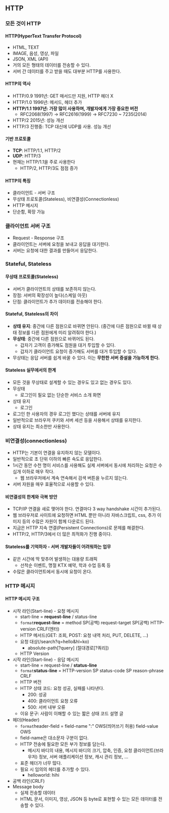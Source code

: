 ## HTTP

### 모든 것이 HTTP

#### HTTP(HyperText Transfer Protocol)
- HTML, TEXT
- IMAGE, 음성, 영상, 파일
- JSON, XML (API)
- 거의 모든 형태의 데이터를 전송할 수 있다.
- 서버 간 데이터를 주고 받을 때도 대부분 HTTP를 사용한다.

#### HTTP의 역사
- HTTP/0.9 1991년: GET 매서드만 지원, HTTP 헤더 X
- HTTP/1.0 1996년: 메서드, 헤더 추가
- **HTTP/1.1 1997년: 가장 많이 사용하며, 개발자에게 가장 중요한 버전**
  - RFC2068(1997) -> RFC2616(1999) -> RFC7230 ~ 7235(2014)
- HTTP/2 2015년: 성능 개선
- HTTP/3 진행중: TCP 대신에 UDP를 사용. 성능 개선

#### 기반 프로토콜
- **TCP**: HTTP/1.1, HTTP/2
- **UDP**: HTTP/3
- 현재는 HTTP/1.1을 주로 사용한다
  - HTTP/2, HTTP/3도 점점 증가

#### HTTP의 특징
- 클라이언트 - 서버 구조
- 무상태 프로토콜(Stateless), 비연결성(Connectionless)
- HTTP 메시지
- 단순함, 확장 가능

### 클라이언트 서버 구조
- Request - Response 구조
- 클라이언트는 서버에 요청을 보내고 응답을 대기한다.
- 서버는 요청에 대한 결과를 만들어서 응답한다.

### Stateful, Stateless

#### 무상태 프로토콜(Stateless)
- 서버가 클라이언트의 상태를 보존하지 않는다.
- 장점: 서버의 확장성이 높다(스케일 아웃)
- 단점: 클라이언트가 추가 데이터를 전송해야 한다.

#### Stateful, Stateless의 차이
- **상태 유지**: 중간에 다른 점원으로 바뀌면 안된다. (중간에 다른 점원으로 바뀔 때 상태 정보를 다른 점원에게 미리 알려줘야 한다.)
- **무상태**: 중간에 다른 점원으로 바뀌어도 된다.
  - 갑자기 고객이 증가해도 점원을 대거 투입할 수 있다.
  - 갑자기 클라이언트 요청이 증가해도 서버를 대거 투입할 수 있다.
- 무상태는 응답 서버를 쉽게 바꿀 수 있다. 이는 **무한한 서버 증설을 가능하게 한다.**

#### Stateless 실무에서의 한계
- 모든 것을 무상태로 설계할 수 있는 경우도 있고 없는 경우도 있다.
- 무상태
  - 로그인이 필요 없는 단순한 서비스 소개 화면
- 상태 유지
  - 로그인
- 로그인 한 사용자의 경우 로그인 했다는 상태를 서버에 유지
- 일반적으로 브라우저 쿠키와 서버 세션 등을 사용해서 상태를 유지한다.
- 상태 유지는 최소한만 사용한다.

### 비연결성(connectionless)
- HTTP는 기본이 연결을 유지하지 않는 모델이다.
- 일반적으로 초 단위 이하의 빠른 속도로 응답한다.
- 1시간 동안 수천 명이 서비스를 사용해도 실제 서버에서 동시에 처리하는 요청은 수 십개 이하로 매우 작다.
  - 웹 브라우저에서 계속 연속해서 검색 버튼을 누르지 않는다.
- 서버 자원을 매우 효율적으로 사용할 수 있다.

#### 비연결성의 한계와 극복 방안
- TCP/IP 연결을 새로 맺어야 한다. 연결마다 3 way handshake 시간이 추가된다.
- 웹 브라우저로 사이트에 요청하면 HTML 뿐만 아니라 자바스크립트, css, 추가 이미지 등의 수많은 자원이 함께 다운로드 된다.
- 지금은 HTTP 지속 연결(Persistent Connections)로 문제를 해결한다.
- HTTP/2, HTTP/3에서 더 많은 최적화가 진행 중이다.

#### Stateless를 기억하자 - 서버 개발자들이 어려워하는 업무
- 같은 시간에 딱 맞추어 발생하는 대용량 트래픽
  - 선착순 이벤트, 명절 KTX 예약, 학과 수업 등록 등
- 수많은 클라이언트에서 동시에 요청이 온다.

### HTTP 메시지

#### HTTP 메시지 구조
- 시작 라인(Start-line) - 요청 메시지
  - start-line = **request-line** / status-line
  - `format`**request-line** = method SP(공백) request-target SP(공백) HTTP-version CRLF(엔터)
  - HTTP 메서드(GET: 조회, POST: 요청 내역 처리, PUT, DELETE, ...)
  - 요청 대상(/search?q=hello&hl=ko)
    - absolute-path[?query] (절대경로[?쿼리])
  - HTTP Version
- 시작 라인(Start-line) - 응답 메시지
  - start-line = request-line / **status-line**
  - `format`**status-line** = HTTP-version SP status-code SP reason-phrase CRLF
  - HTTP 버전
  - HTTP 상태 코드: 요청 성공, 실패를 나타낸다.
    - 200: 성공
    - 400: 클라이언트 요청 오류
    - 500: 서버 내부 오류
  - 이유 문구: 사람이 이해할 수 있는 짧은 상태 코드 설명 글
- 헤더(Header)
  - `format`header-field = field-name ":" OWS(띄어쓰기 허용) field-value OWS
  - field-name은 대소문자 구분이 없다.
  - HTTP 전송에 필요한 모든 부가 정보를 담는다.
    - 메시지 바디의 내용, 메시지 바디의 크기, 압축, 인증, 요청 클라이언트(브라우저) 정보, 서버 애플리케이션 정보, 캐시 관리 정보, ...
  - 표준 헤더가 너무 많다.
  - 필요 시 임의의 헤더를 추가할 수 있다.
    - helloworld: hihi
- 공백 라인(CRLF)
- Message body
  - 실제 전송할 데이터
  - HTML 문서, 이미지, 영상, JSON 등 byte로 표현할 수 있는 모든 데이터를 전송할 수 있다.